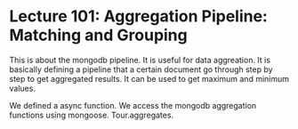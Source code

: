 # Lecture 101: Aggregation Pipeline: Matching and Grouping

This is about the mongodb pipeline. It is useful for data aggreation. It is basically defining a pipeline that a certain document go through step by step to get aggregated results. It can be used to get maximum and minimum values.

We defined a async function. We access the mongodb aggregation functions using mongoose. Tour.aggregates.
